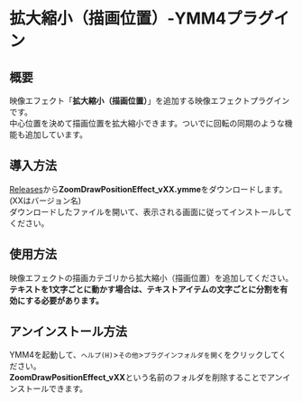 # 拡大縮小（描画位置）-YMM4プラグイン
## 概要
映像エフェクト「**拡大縮小（描画位置）**」を追加する映像エフェクトプラグインです。  
中心位置を決めて描画位置を拡大縮小できます。ついでに回転の同期のような機能も追加しています。

## 導入方法
[Releases](https://github.com/tetra-te/ZoomDrawPositionEffect/releases/latest)から**ZoomDrawPositionEffect_vXX.ymme**をダウンロードします。(XXはバージョン名)  
ダウンロードしたファイルを開いて、表示される画面に従ってインストールしてください。  

## 使用方法
映像エフェクトの描画カテゴリから拡大縮小（描画位置）を追加してください。
**テキストを1文字ごとに動かす場合は、テキストアイテムの文字ごとに分割を有効にする必要があります。**
## アンインストール方法
YMM4を起動して、`ヘルプ(H)`>`その他`>`プラグインフォルダを開く`をクリックしてください。  
**ZoomDrawPositionEffect_vXX**という名前のフォルダを削除することでアンインストールできます。
